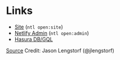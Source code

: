 # Links

* [Site](https://modest-booth-ee5fd4.netlify.app/) (`ntl open:site`)
* [Netlify Admin](https://app.netlify.com/sites/modest-booth-ee5fd4/overview) (`ntl open:admin`)
* [Hasura DB/GQL](https://modest-booth-ee5fd4.hasura.app/console/api-explorer)

[Source](https://egghead.io/lessons/netlify-deploy-a-static-application-to-production-on-netlify) Credit: Jason Lengstorf (@jlengstorf)
